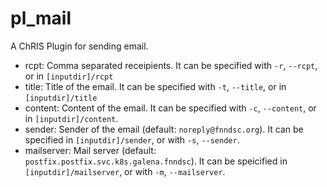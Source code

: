 # pl_mail

A ChRIS Plugin for sending email.

* rcpt: Comma separated receipients. It can be specified with `-r`, `--rcpt`, or in `[inputdir]/rcpt`
* title: Title of the email. It can be specified with `-t`, `--title`, or in `[inputdir]/title`
* content: Content of the email. It can be specified with `-c`, `--content`, or in `[inputdir]/content`.
* sender: Sender of the email (default: `noreply@fnndsc.org`). It can be specified in `[inputdir]/sender`, or with `-s`, `--sender`.
* mailserver: Mail server (default: `postfix.postfix.svc.k8s.galena.fnndsc`). It can be speicified in `[inputdir]/mailserver`, or with `-m`, `--mailserver`.
